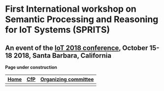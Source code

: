 # First International workshop on Semantic Processing and Reasoning for IoT Systems (SPRITS)

## An event of the [IoT 2018 conference](http://iot-conference.org/iot2018), October 15-18 2018, Santa Barbara, California

**Page under construction**

| **[Home](#)**                      | [CfP](cfp.md)                      | [Organizing committee](cp.md)     |
|:---:|:---:|:---:|
|     |     |     |
